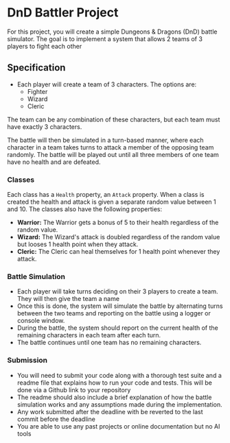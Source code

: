 # DnD Battler Project

For this project, you will create a simple Dungeons & Dragons (DnD) battle simulator. The goal is to implement a system that allows 2 teams of 3 players to fight each other

## Specification
- Each player will create a team of 3 characters. The options are:
  - Fighter
  - Wizard
  - Cleric

The team can be any combination of these characters, but each team must have exactly 3 characters.

The battle will then be simulated in a turn-based manner, where each character in a team takes turns to attack a member of the opposing team randomly. The battle will be played out until all three members of one team have no health and are defeated.

### Classes
Each class has a `Health` property, an `Attack` property. When a class is created the health and attack is given a separate random value between 1 and 10. The classes also have the following properties:
- **Warrior:** The Warrior gets a bonus of 5 to their health regardless of the random value.
- **Wizard:** The Wizard's attack is doubled regardless of the random value but looses 1 health point when they attack.
- **Cleric:** The Cleric can heal themselves for 1 health point whenever they attack.

### Battle Simulation
- Each player will take turns deciding on their 3 players to create a team. They will then give the team a name
- Once this is done, the system will simulate the battle by alternating turns between the two teams and reporting on the battle using a logger or console window.
- During the battle, the system should report on the current health of the remaining characters in each team after each turn.
- The battle continues until one team has no remaining characters.

### Submission
- You will need to submit your code along with a thorough test suite and a readme file that explains how to run your code and tests. This will be done via a Github link to your repository
- The readme should also include a brief explanation of how the battle simulation works and any assumptions made during the implementation.
- Any work submitted after the deadline with be reverted to the last commit before the deadline
- You are able to use any past projects or online documentation but no AI tools
